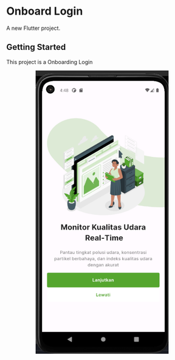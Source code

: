 # Onboard Login

A new Flutter project.

## Getting Started

This project is a Onboarding Login

<p align="center">
  <img src="gitimages/gitimg1.PNG" width="350" title="hover text">
</p>